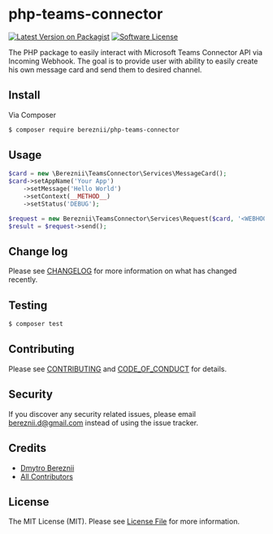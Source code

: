 # php-teams-connector

[![Latest Version on Packagist][ico-version]](https://packagist.org/packages/bereznii/php-teams-connector)
[![Software License][ico-license]](LICENSE.md)

The PHP package to easily interact with Microsoft Teams Connector API via Incoming Webhook.
The goal is to provide user with ability to easily create his own message card and send them to desired channel.

## Install

Via Composer

``` bash
$ composer require bereznii/php-teams-connector
```

## Usage

``` php
$card = new \Bereznii\TeamsConnector\Services\MessageCard();
$card->setAppName('Your App')
    ->setMessage('Hello World')
    ->setContext(__METHOD__)
    ->setStatus('DEBUG');

$request = new Bereznii\TeamsConnector\Services\Request($card, '<WEBHOOK_URL>');
$result = $request->send();
```

## Change log

Please see [CHANGELOG](CHANGELOG.md) for more information on what has changed recently.

## Testing

``` bash
$ composer test
```

## Contributing

Please see [CONTRIBUTING](CONTRIBUTING.md) and [CODE_OF_CONDUCT](CODE_OF_CONDUCT.md) for details.

## Security

If you discover any security related issues, please email bereznii.d@gmail.com instead of using the issue tracker.

## Credits

- [Dmytro Bereznii][link-author]
- [All Contributors][link-contributors]

## License

The MIT License (MIT). Please see [License File](LICENSE.md) for more information.

[ico-version]: https://img.shields.io/packagist/v/bereznii/php-teams-connector.svg?style=flat-square
[ico-license]: https://img.shields.io/badge/license-MIT-brightgreen.svg?style=flat-square
[ico-travis]: https://img.shields.io/travis/bereznii/php-teams-connector/master.svg?style=flat-square
[ico-scrutinizer]: https://img.shields.io/scrutinizer/coverage/g/bereznii/php-teams-connector.svg?style=flat-square
[ico-code-quality]: https://img.shields.io/scrutinizer/g/bereznii/php-teams-connector.svg?style=flat-square
[ico-downloads]: https://img.shields.io/packagist/dt/bereznii/php-teams-connector.svg?style=flat-square

[link-packagist]: https://packagist.org/packages/bereznii/php-teams-connector
[link-travis]: https://travis-ci.org/bereznii/php-teams-connector
[link-scrutinizer]: https://scrutinizer-ci.com/g/bereznii/php-teams-connector/code-structure
[link-code-quality]: https://scrutinizer-ci.com/g/bereznii/php-teams-connector
[link-downloads]: https://packagist.org/packages/bereznii/php-teams-connector
[link-author]: https://github.com/bereznii
[link-contributors]: ../../contributors
